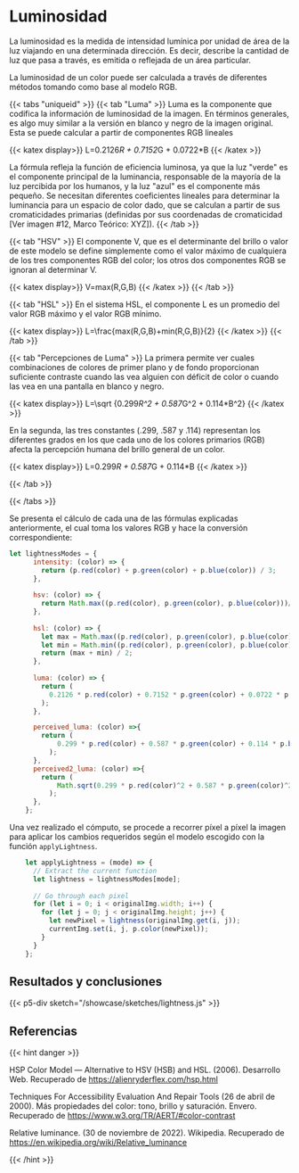 # Luminosidad

La luminosidad es la medida de intensidad lumínica por unidad de área de la luz viajando en una determinada dirección. Es decir, describe la cantidad de luz que pasa a través, es emitida o reflejada de un área particular.

La luminosidad de un color puede ser calculada a través de diferentes métodos tomando como base al modelo RGB.

{{< tabs "uniqueid" >}}
{{< tab "Luma" >}} 
Luma es la componente que codifica la información de luminosidad de la imagen. En términos generales, es algo muy similar a la versión en blanco y negro de la imagen original. Esta se puede calcular a partir de componentes RGB lineales

  {{< katex display>}}
  L=0.2126*R + 0.7152*G + 0.0722*B
  {{< /katex >}}

La fórmula refleja la función de eficiencia luminosa, ya que la luz "verde" es el componente principal de la luminancia, responsable de la mayoría de la luz percibida por los humanos, y la luz "azul" es el componente más pequeño. Se necesitan diferentes coeficientes lineales para determinar la luminancia para un espacio de color dado, que se calculan a partir de sus cromaticidades primarias (definidas por sus coordenadas de cromaticidad [Ver imagen #12, Marco Teórico: XYZ]).
{{< /tab >}}

{{< tab "HSV" >}}
El componente V, que es el determinante del brillo o valor de este modelo se define simplemente como el valor máximo de cualquiera de los tres componentes RGB del color; los otros dos componentes RGB se ignoran al determinar V.

  {{< katex display>}}
  V=max(R,G,B)
  {{< /katex >}}
{{< /tab >}}

{{< tab "HSL" >}} 
En el sistema HSL, el componente L es un promedio del valor RGB máximo y el valor RGB mínimo. 

  {{< katex display>}}
  L=\frac{max(R,G,B)+min(R,G,B)}{2}
  {{< /katex >}}
{{< /tab >}}

{{< tab "Percepciones de Luma" >}} 
La primera permite ver cuales combinaciones de colores de primer plano y de fondo proporcionan suficiente contraste cuando las vea alguien con déficit de color o cuando las vea en una pantalla en blanco y negro. 

  {{< katex display>}}
  L=\sqrt {0.299*R^2 + 0.587*G^2 + 0.114*B^2}
  {{< /katex >}}

En la segunda, las tres constantes (.299, .587 y .114) representan los diferentes grados en los que cada uno de los colores primarios (RGB) afecta la percepción humana del brillo general de un color.

  {{< katex display>}}
  L=0.299*R + 0.587*G + 0.114*B
  {{< /katex >}}

{{< /tab >}}

{{< /tabs >}}

Se presenta el cálculo de cada una de las fórmulas explicadas anteriormente, el cual toma los valores RGB y hace la conversión correspondiente:

```js
let lightnessModes = {
      intensity: (color) => {
        return (p.red(color) + p.green(color) + p.blue(color)) / 3;
      },
  
      hsv: (color) => {
        return Math.max((p.red(color), p.green(color), p.blue(color)))/0.255;
      },
  
      hsl: (color) => {
        let max = Math.max((p.red(color), p.green(color), p.blue(color)));
        let min = Math.min((p.red(color), p.green(color), p.blue(color)));
        return (max + min) / 2;
      },
  
      luma: (color) => {
        return (
          0.2126 * p.red(color) + 0.7152 * p.green(color) + 0.0722 * p.blue(color)
        );
      },

      perceived_luma: (color) =>{
        return (
            0.299 * p.red(color) + 0.587 * p.green(color) + 0.114 * p.blue(color)
          );
      },
      perceived2_luma: (color) =>{
        return (
            Math.sqrt(0.299 * p.red(color)^2 + 0.587 * p.green(color)^2 + 0.114 * p.blue(color)^2)
          );
      },
    };
```

Una vez realizado el cómputo, se procede a recorrer píxel a píxel la imagen para aplicar los cambios requeridos según el modelo escogido con la función `applyLightness`.


```js
    let applyLightness = (mode) => {
      // Extract the current function
      let lightness = lightnessModes[mode];
  
      // Go through each pixel
      for (let i = 0; i < originalImg.width; i++) {
        for (let j = 0; j < originalImg.height; j++) {
          let newPixel = lightness(originalImg.get(i, j));
          currentImg.set(i, j, p.color(newPixel));
        }
      }
    };
```
## Resultados y conclusiones

{{< p5-div sketch="/showcase/sketches/lightness.js" >}}

## Referencias

{{< hint danger >}}
 
HSP Color Model — Alternative to HSV (HSB) and HSL. (2006). Desarrollo Web. Recuperado de https://alienryderflex.com/hsp.html

Techniques For Accessibility Evaluation And Repair Tools (26 de abril de 2000). Más propiedades del color: tono, brillo y saturación. Envero. Recuperado de https://www.w3.org/TR/AERT/#color-contrast

Relative luminance. (30 de noviembre de 2022). Wikipedia. Recuperado de https://en.wikipedia.org/wiki/Relative_luminance

{{< /hint >}}



